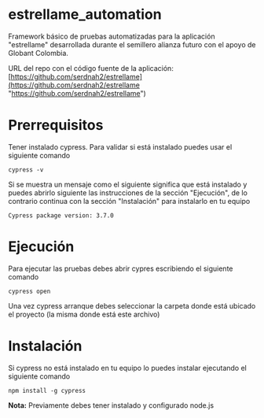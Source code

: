 # estrellame_automation

Framework básico de pruebas automatizadas para la aplicación "estrellame" desarrollada durante el semillero alianza futuro con el apoyo de Globant Colombia.

URL del repo con el código fuente de la aplicación: [https://github.com/serdnah2/estrellame](https://github.com/serdnah2/estrellame "https://github.com/serdnah2/estrellame")


# Prerrequisitos

Tener instalado cypress. Para validar si está instalado puedes usar el siguiente comando

`cypress -v`

Si se muestra un mensaje como el siguiente significa que está instalado y puedes abrirlo siguiente las instrucciones de la sección "Ejecución", de lo contrario continua con la sección "Instalación" para instalarlo en tu equipo

`Cypress package version: 3.7.0`

# Ejecución

Para ejecutar las pruebas debes abrir cypres escribiendo el siguiente comando

`cypress open`

Una vez cypress arranque debes seleccionar la carpeta donde está ubicado el proyecto (la misma donde está este archivo)

# Instalación

Si cypress no está instalado en tu equipo lo puedes instalar ejecutando el siguiente comando

`npm install -g cypress`

**Nota:** Previamente debes tener instalado y configurado node.js
